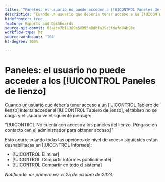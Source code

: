 ```yaml
---
title: '“Paneles: el usuario no puede acceder a [!UICONTROL Paneles de lienzo]”'
description: “Cuando un usuario que debería tener acceso a un [!UICONTROL Tablero de lienzo] intenta acceder al [!UICONTROL Tablero de lienzo], el tablero no se carga y el usuario ve un mensaje”.
hidefromtoc: true
feature: Reports and Dashboards
source-git-commit: 03aece7b11369e50995a9dbfa39c3fdefd84b93c
workflow-type: ht
source-wordcount: '108'
ht-degree: 100%

---
```



# Paneles: el usuario no puede acceder a los [!UICONTROL Paneles de lienzo]

Cuando un usuario que debería tener acceso a un [!UICONTROL Tablero de lienzo] intenta acceder al [!UICONTROL Tablero de lienzo], el tablero no se carga y el usuario ve el siguiente mensaje:

&quot;[!UICONTROL No cuenta con acceso a los paneles del lienzo. Póngase en contacto con el administrador para obtener acceso.]&quot;

Esto ocurre cuando todas las opciones de nivel de acceso siguientes están deshabilitadas en [!UICONTROL Informes]:

* [!UICONTROL Eliminar]
* [!UICONTROL Compartir informes públicamente]
* [!UICONTROL Compartir en todo el sistema]

_Notificado por primera vez el 25 de octubre de 2023._

